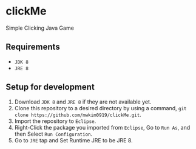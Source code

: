 # clickMe
Simple Clicking Java Game

## Requirements
* `JDK 8`
* `JRE 8`

## Setup for development 
1. Download `JDK 8` and `JRE 8` if they are not available yet.
2. Clone this repository to a desired directory by using a command, `git clone https://github.com/mwkim0919/clickMe.git`.
3. Import the repository to `Eclipse`.
4. Right-Click the package you imported from `Eclipse`, Go to `Run As`, and then Select `Run Configuration`.
5. Go to `JRE` tap and Set Runtime JRE to be JRE 8.
